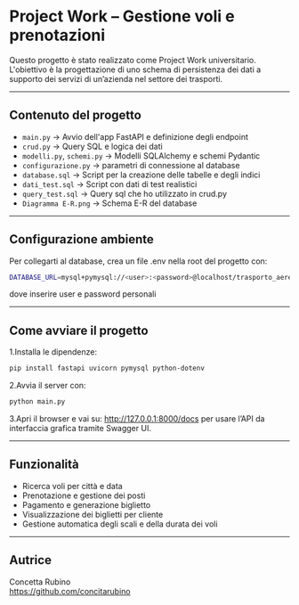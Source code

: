 # Project Work – Gestione voli e prenotazioni

Questo progetto è stato realizzato come Project Work universitario.  
L'obiettivo è la progettazione di uno schema di persistenza dei dati a supporto dei servizi di un’azienda nel settore dei trasporti.

---

## Contenuto del progetto

- `main.py` → Avvio dell'app FastAPI e definizione degli endpoint
- `crud.py` → Query SQL e logica dei dati
- `modelli.py`, `schemi.py` → Modelli SQLAlchemy e schemi Pydantic
- `configurazione.py` → parametri di connessione al database
- `database.sql` → Script per la creazione delle tabelle e degli indici
- `dati_test.sql` → Script con dati di test realistici
- `query_test.sql` → Query sql che ho utilizzato in crud.py
- `Diagramma E-R.png` → Schema E-R del database

---

## Configurazione ambiente
Per collegarti al database, crea un file .env nella root del progetto con:
```bash
DATABASE_URL=mysql+pymysql://<user>:<password>@localhost/trasporto_aereo
```
dove inserire user e password personali

---

## Come avviare il progetto

1.Installa le dipendenze:
```bash
pip install fastapi uvicorn pymysql python-dotenv
```
2.Avvia il server con:
```bash
python main.py
```
3.Apri il browser e vai su:
http://127.0.0.1:8000/docs
per usare l’API da interfaccia grafica tramite Swagger UI.

---

## Funzionalità

- Ricerca voli per città e data
- Prenotazione e gestione dei posti
- Pagamento e generazione biglietto
- Visualizzazione dei biglietti per cliente
- Gestione automatica degli scali e della durata dei voli

---

## Autrice

Concetta Rubino  
https://github.com/concitarubino
